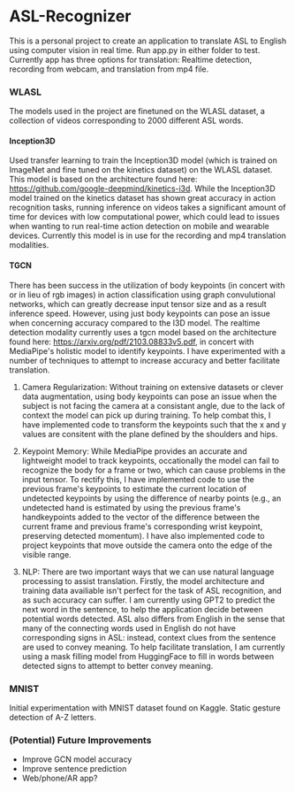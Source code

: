 # ASL-Recognizer
This is a personal project to create an application to translate ASL to English using computer vision in real time. Run app.py in either folder to test. Currently app has three options for translation: Realtime detection, recording from webcam, and translation from mp4 file.

### WLASL
The models used in the project are finetuned on the WLASL dataset, a collection of videos corresponding to 2000 different ASL words.

#### Inception3D
Used transfer learning to train the Inception3D model (which is trained on ImageNet and fine tuned on the kinetics dataset) on the WLASL dataset. This model is based on the architecture found here: https://github.com/google-deepmind/kinetics-i3d. While the Inception3D model trained on the kinetics dataset has shown great accuracy in action recognition tasks, running inference on videos takes a significant amount of time for devices with low computational power, which could lead to issues when wanting to run real-time action detection on mobile and wearable devices. Currently this model is in use for the recording and mp4 translation modalities.

#### TGCN
There has been success in the utilization of body keypoints (in concert with or in lieu of rgb images) in action classification using graph convulutional networks, which can greatly decrease input tensor size and as a result inference speed. However, using just body keypoints can pose an issue when concerning accuracy compared to the I3D model. The realtime detection modality currently uses a tgcn model based on the architecture found here: https://arxiv.org/pdf/2103.08833v5.pdf, in concert with MediaPipe's holistic model to identify keypoints. I have experimented with a number of techniques to attempt to increase accuracy and better facilitate translation.

1) Camera Regularization: Without training on extensive datasets or clever data augmentation, using body keypoints can pose an issue when the subject is not facing the camera at a consistant angle, due to the lack of context the model can pick up during training. To help combat this, I have implemented code to transform the keypoints such that the x and y values are consitent with the plane defined by the shoulders and hips.

2) Keypoint Memory: While MediaPipe provides an accurate and lightweight model to track keypoints, occationally the model can fail to recognize the body for a frame or two, which can cause problems in the input tensor. To rectify this, I have implemented code to use the previous frame's keypoints to estimate the current location of undetected keypoints by using the difference of nearby points (e.g., an undetected hand is estimated by using the previous frame's handkeypoints added to the vector of the difference between the current frame and previous frame's corresponding wrist keypoint, preserving detected momentum). I have also implemented code to project keypoints that move outside the camera onto the edge of the visible range.

3) NLP: There are two important ways that we can use natural language processing to assist translation. Firstly, the model architecture and training data availiable isn't perfect for the task of ASL recognition, and as such accuracy can suffer. I am currently using GPT2 to predict the next word in the sentence, to help the application decide between potential words detected. ASL also differs from English in the sense that many of the connecting words used in English do not have corresponding signs in ASL: instead, context clues from the sentence are used to convey meaning. To help facilitate translation, I am currently using a mask filling model from HuggingFace to fill in words between detected signs to attempt to better convey meaning.

### MNIST 
Initial experimentation with MNIST dataset found on Kaggle. Static gesture detection of A-Z letters.

### (Potential) Future Improvements
- Improve GCN model accuracy
- Improve sentence prediction
- Web/phone/AR app?
